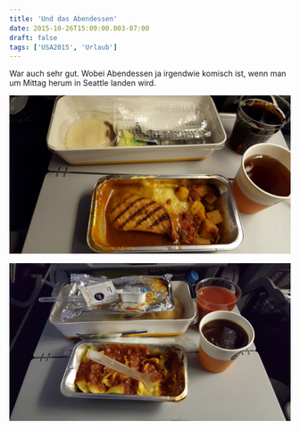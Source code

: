 ```yaml
---
title: 'Und das Abendessen'
date: 2015-10-26T15:09:00.003-07:00
draft: false
tags: ['USA2015', 'Urlaub']
---
```


War auch sehr gut. Wobei Abendessen ja irgendwie komisch ist, wenn man um Mittag herum in Seattle landen wird.

![](/urlaub11to15-images/15/1445885801654.jpg)

![](/urlaub11to15-images/15/1445885806163.jpg)
